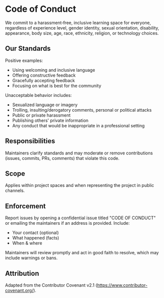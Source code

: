 # Code of Conduct

We commit to a harassment‑free, inclusive learning space for everyone, regardless of experience level, gender identity, sexual orientation, disability, appearance, body size, age, race, ethnicity, religion, or technology choices.

## Our Standards

Positive examples:

- Using welcoming and inclusive language
- Offering constructive feedback
- Gracefully accepting feedback
- Focusing on what is best for the community

Unacceptable behavior includes:

- Sexualized language or imagery
- Trolling, insulting/derogatory comments, personal or political attacks
- Public or private harassment
- Publishing others' private information
- Any conduct that would be inappropriate in a professional setting

## Responsibilities

Maintainers clarify standards and may moderate or remove contributions (issues, commits, PRs, comments) that violate this code.

## Scope

Applies within project spaces and when representing the project in public channels.

## Enforcement

Report issues by opening a confidential issue titled "CODE OF CONDUCT" or emailing the maintainers if an address is provided. Include:

- Your contact (optional)
- What happened (facts)
- When & where

Maintainers will review promptly and act in good faith to resolve, which may include warnings or bans.

## Attribution

Adapted from the Contributor Covenant v2.1 (https://www.contributor-covenant.org/).
